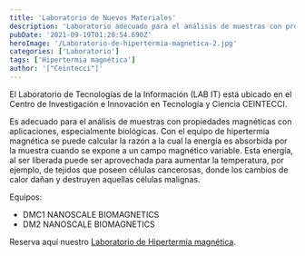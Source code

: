 ```yaml
---
title: 'Laboratorio de Nuevos Materiales'
description: 'Laboratorio adecuado para el análisis de muestras con propiedades magnéticas con aplicaciones, especialmente biológicas.'
pubDate: '2021-09-19T01:20:54.690Z'
heroImage: '/Laboratorio-de-hipertermia-magnetica-2.jpg'
categories: ['Laboratorio']
tags: ['Hipertermia magnética']
author: '["Ceintecci"]'
---
```


El Laboratorio de Tecnologías de la Información (LAB IT) está ubicado en el Centro de Investigación e Innovación en Tecnología y Ciencia CEINTECCI. 

Es adecuado para el análisis de muestras con propiedades magnéticas con aplicaciones, especialmente biológicas. Con el equipo de hipertermia magnética se puede calcular la razón a la cual la energía es absorbida por la muestra cuando se expone a un campo magnético variable. Esta energía, al ser liberada puede ser aprovechada para aumentar la temperatura, por ejemplo, de tejidos que poseen células cancerosas, donde los cambios de calor dañan y destruyen aquellas células malignas.

Equipos: 

- DMC1 NANOSCALE BIOMAGNETICS
- DM2 NANOSCALE BIOMAGNETICS


Reserva aquí nuestro <a href="https://docs.google.com/forms/d/e/1FAIpQLSfbMfGCRvEGly8-RRAnvoG2IxG8ILP7HSmJV1JcbgNdC2-HZA/viewform" target="_blank">Laboratorio de Hipertermia magnética</a>.